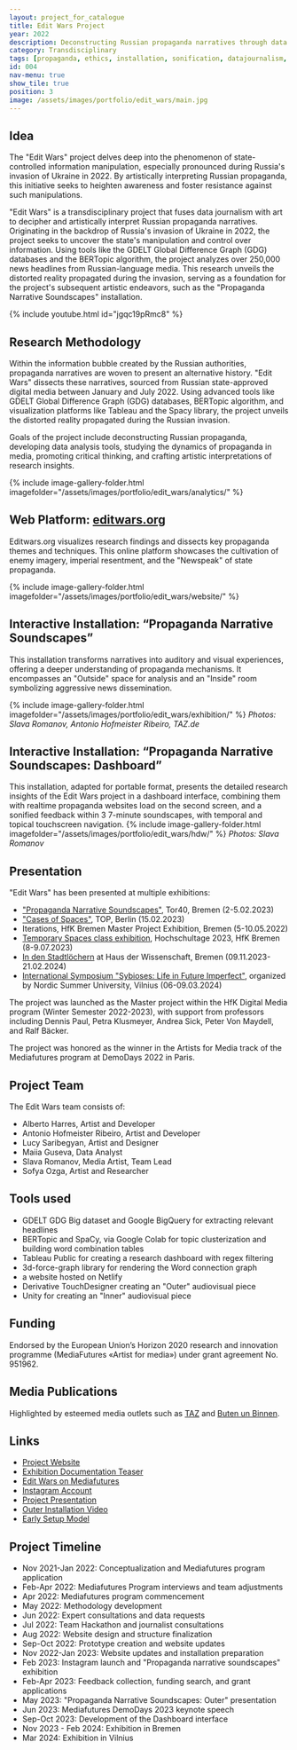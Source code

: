 ```yaml
---
layout: project_for_catalogue
title: Edit Wars Project
year: 2022
description: Deconstructing Russian propaganda narratives through data research, aiming to raise awareness against information manipulation
category: Transdisciplinary
tags: [propaganda, ethics, installation, sonification, datajournalism, stablediffusion, touchdesigner, teamwork]
id: 004
nav-menu: true
show_tile: true
position: 3
image: /assets/images/portfolio/edit_wars/main.jpg
---
```


## Idea

The "Edit Wars" project delves deep into the phenomenon of state-controlled information manipulation, especially pronounced during Russia's invasion of Ukraine in 2022. By artistically interpreting Russian propaganda, this initiative seeks to heighten awareness and foster resistance against such manipulations.

"Edit Wars" is a transdisciplinary project that fuses data journalism with art to decipher and artistically interpret Russian propaganda narratives. Originating in the backdrop of Russia's invasion of Ukraine in 2022, the project seeks to uncover the state's manipulation and control over information. Using tools like the GDELT Global Difference Graph (GDG) databases and the BERTopic algorithm, the project analyzes over 250,000 news headlines from Russian-language media. This research unveils the distorted reality propagated during the invasion, serving as a foundation for the project's subsequent artistic endeavors, such as the "Propaganda Narrative Soundscapes" installation.

{% include youtube.html id="jgqc19pRmc8" %}

## Research Methodology

Within the information bubble created by the Russian authorities, propaganda narratives are woven to present an alternative history. "Edit Wars" dissects these narratives, sourced from Russian state-approved digital media between January and July 2022. Using advanced tools like GDELT Global Difference Graph (GDG) databases, BERTopic algorithm, and visualization platforms like Tableau and the Spacy library, the project unveils the distorted reality propagated during the Russian invasion.

Goals of the project include deconstructing Russian propaganda, developing data analysis tools, studying the dynamics of propaganda in media, promoting critical thinking, and crafting artistic interpretations of research insights.

{% include image-gallery-folder.html imagefolder="/assets/images/portfolio/edit_wars/analytics/" %}


## Web Platform: [editwars.org](https://editwars.org/)

Editwars.org visualizes research findings and dissects key propaganda themes and techniques. This online platform showcases the cultivation of enemy imagery, imperial resentment, and the "Newspeak" of state propaganda.

{% include image-gallery-folder.html imagefolder="/assets/images/portfolio/edit_wars/website/" %}


## Interactive Installation: “Propaganda Narrative Soundscapes”

This installation transforms narratives into auditory and visual experiences, offering a deeper understanding of propaganda mechanisms. It encompasses an "Outside" space for analysis and an "Inside" room symbolizing aggressive news dissemination.

{% include image-gallery-folder.html imagefolder="/assets/images/portfolio/edit_wars/exhibition/" %}
*Photos: Slava Romanov, Antonio Hofmeister Ribeiro, TAZ.de*

## Interactive Installation: “Propaganda Narrative Soundscapes: Dashboard”

This installation, adapted for portable format, presents the detailed research insights of the Edit Wars project in a dashboard interface, combining them with realtime propaganda websites load on the second screen, and a sonified feedback within 3 7-minute soundscapes, with temporal and topical touchscreen navigation.
{% include image-gallery-folder.html imagefolder="/assets/images/portfolio/edit_wars/hdw/" %}
*Photos: Slava Romanov*

## Presentation

"Edit Wars" has been presented at multiple exhibitions:

- ["Propaganda Narrative Soundscapes"](https://www.hfk-bremen.de/t/neuigkeiten-und-presse/n/kooperation-des-studiengangs-digitale-medien-der-hfk-bremen-mit-edit-wars), Tor40, Bremen (2-5.02.2023)
- ["Cases of Spaces"](http://www.top-ev.de/other/cases-of-spaces/), TOP, Berlin (15.02.2023)
- Iterations, HfK Bremen Master Project Exhibition, Bremen (5-10.05.2022)
- [Temporary Spaces class exhibition](https://vimeo.com/857817288), Hochschultage 2023, HfK Bremen (8-9.07.2023)
- [In den Stadtlöchern](https://www.hausderwissenschaft.de/In-den-Startloechern.html) at Haus der Wissenschaft, Bremen (09.11.2023-21.02.2024)
- [International Symposium "Sybioses: Life in Future Imperfect"](https://www.nsuweb.org/study-circles/circle-2-cybioses-life-in-the-future-imperfect/), organized by Nordic Summer University, Vilnius (06-09.03.2024)




The project was launched as the Master project within the HfK Digital Media program (Winter Semester 2022-2023), with support from professors including Dennis Paul, Petra Klusmeyer, Andrea Sick, Peter Von Maydell, and Ralf Bäcker.

The project was honored as the winner in the Artists for Media track of the Mediafutures program at DemoDays 2022 in Paris. 



## Project Team

The Edit Wars team consists of:
- Alberto Harres, Artist and Developer
- Antonio Hofmeister Ribeiro, Artist and Developer
- Lucy Saribegyan, Artist and Designer
- Maiia Guseva, Data Analyst
- Slava Romanov, Media Artist, Team Lead
- Sofya Ozga, Artist and Researcher

## Tools used
- GDELT GDG Big dataset and Google BigQuery for extracting relevant headlines
- BERTopic and SpaCy, via Google Colab for topic clusterization and building word combination tables
- Tableau Public for creating a research dashboard with regex filtering
- 3d-force-graph library for rendering the Word connection graph
- a website hosted on Netlify
- Derivative TouchDesigner creating an "Outer" audiovisual piece
- Unity for creating an "Inner" audiovisual piece

## Funding

Endorsed by the European Union’s Horizon 2020 research and innovation programme (MediaFutures «‎Artist for media»‎) under grant agreement No. 951962.

## Media Publications

Highlighted by esteemed media outlets such as [TAZ](https://taz.de/Kunstprojekt-Edit-Wars-in-Bremen/!5909071/) and [Buten un Binnen](https://www.butenunbinnen.de/videos/ausstellung-gegen-propaganda-kunst-darstellung-100.html).

## Links

- [Project Website](https://editwars.org)
- [Exhibition Documentation Teaser](https://youtu.be/jgqc19pRmc8)
- [Edit Wars on Mediafutures](https://mediafutures.eu/2nd-cohort-projects/edit-wars/#:~:text=Edit%20Wars%20is%20an%20interactive,of%20mass%20consciousness%20in%20Russia.)
- [Instagram Account](https://www.instagram.com/editwarsproject/)
- [Project Presentation](https://www.youtube.com/watch?v=27Ikwe8kKPo)
- [Outer Installation Video](https://youtu.be/0QWKI2uWGDU)
- [Early Setup Model](https://youtu.be/CHAT6FcR9T8)

## Project Timeline

- Nov 2021-Jan 2022: Conceptualization and Mediafutures program application
- Feb-Apr 2022: Mediafutures Program interviews and team adjustments
- Apr 2022: Mediafutures program commencement
- May 2022: Methodology development
- Jun 2022: Expert consultations and data requests
- Jul 2022: Team Hackathon and journalist consultations
- Aug 2022: Website design and structure finalization
- Sep-Oct 2022: Prototype creation and website updates
- Nov 2022-Jan 2023: Website updates and installation preparation
- Feb 2023: Instagram launch and "Propaganda narrative soundscapes" exhibition
- Feb-Apr 2023: Feedback collection, funding search, and grant applications
- May 2023: "Propaganda Narrative Soundscapes: Outer" presentation
- Jun 2023: Mediafutures DemoDays 2023 keynote speech
- Sep-Oct 2023: Development of the Dashboard interface
- Nov 2023 - Feb 2024: Exhibition in Bremen
- Mar 2024: Exhibition in Vilnius

